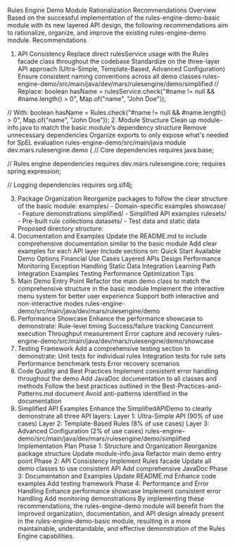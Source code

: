 Rules Engine Demo Module Rationalization Recommendations
Overview
Based on the successful implementation of the rules-engine-demo-basic module with its new layered API design, the following recommendations aim to rationalize, organize, and improve the existing rules-engine-demo module.
Recommendations
1. API Consistency
   Replace direct  rulesService usage with the Rules facade class throughout the codebase
   Standardize on the three-layer API approach (Ultra-Simple, Template-Based, Advanced Configuration)
   Ensure consistent naming conventions across all demo classes
   rules-engine-demo/src/main/java/dev/mars/rulesengine/demo/simplified
   // Replace:
   boolean hasName = rulesService.check("#name != null && #name.length() > 0",
   Map.of("name", "John Doe"));

// With:
boolean hasName = Rules.check("#name != null && #name.length() > 0",
Map.of("name", "John Doe"));
2. Module Structure
   Clean up module-info.java to match the basic module's dependency structure
   Remove unnecessary dependencies
   Organize exports to only expose what's needed for SpEL evaluation
   rules-engine-demo/src/main/java
   module dev.mars.rulesengine.demo {
   // Core dependencies
   requires java.base;

   // Rules engine dependencies
   requires dev.mars.rulesengine.core;
   requires spring.expression;

   // Logging dependencies
   requires org.slf4j;

3. Package Organization
   Reorganize packages to follow the clear structure of the basic module:
   examples/ - Domain-specific examples
   showcase/ - Feature demonstrations
   simplified/ - Simplified API examples
   rulesets/ - Pre-built rule collections
   datasets/ - Test data and static data
   Proposed directory structure:
4. Documentation and Examples
   Update the README.md to include comprehensive documentation similar to the basic module
   Add clear examples for each API layer
   Include sections on:
   Quick Start
   Available Demo Options
   Financial Use Cases
   Layered APIs Design
   Performance Monitoring
   Exception Handling
   Static Data Integration
   Learning Path
   Integration Examples
   Testing
   Performance Optimization Tips
5. Main Demo Entry Point
   Refactor the main demo class to match the comprehensive structure in the basic module
   Implement the interactive menu system for better user experience
   Support both interactive and non-interactive modes
   rules-engine-demo/src/main/java/dev/mars/rulesengine/demo
6. Performance Showcase
   Enhance the performance showcase to demonstrate:
   Rule-level timing
   Success/failure tracking
   Concurrent execution
   Throughput measurement
   Error capture and recovery
   rules-engine-demo/src/main/java/dev/mars/rulesengine/demo/showcase
7. Testing Framework
   Add a comprehensive testing section to demonstrate:
   Unit tests for individual rules
   Integration tests for rule sets
   Performance benchmark tests
   Error recovery scenarios
8. Code Quality and Best Practices
   Implement consistent error handling throughout the demo
   Add JavaDoc documentation to all classes and methods
   Follow the best practices outlined in the Best-Practices-and-Patterns.md document
   Avoid anti-patterns identified in the documentation
9. Simplified API Examples
   Enhance the SimplifiedAPIDemo to clearly demonstrate all three API layers:
   Layer 1: Ultra-Simple API (90% of use cases)
   Layer 2: Template-Based Rules (8% of use cases)
   Layer 3: Advanced Configuration (2% of use cases)
   rules-engine-demo/src/main/java/dev/mars/rulesengine/demo/simplified
   Implementation Plan
   Phase 1: Structure and Organization
   Reorganize package structure
   Update module-info.java
   Refactor main demo entry point
   Phase 2: API Consistency
   Implement Rules facade
   Update all demo classes to use consistent API
   Add comprehensive JavaDoc
   Phase 3: Documentation and Examples
   Update README.md
   Enhance code examples
   Add testing framework
   Phase 4: Performance and Error Handling
   Enhance performance showcase
   Implement consistent error handling
   Add monitoring demonstrations
   By implementing these recommendations, the rules-engine-demo module will benefit from the improved organization, documentation, and API design already present in the rules-engine-demo-basic module, resulting in a more maintainable, understandable, and effective demonstration of the Rules Engine capabilities.
